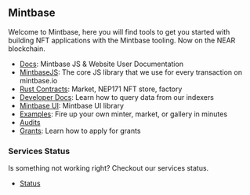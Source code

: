 ## Mintbase 

Welcome to Mintbase, here you will find tools to get you started with building NFT applications with the Mintbase tooling. Now on the NEAR blockchain.
- [Docs](https://docs.mintbase.xyz/): Mintbase JS & Website User Documentation
- [MintbaseJS](https://github.com/mintbase/mintbase-js): The core JS library that we use for every transaction on mintbase.io 
- [Rust Contracts](https://github.com/Mintbase/mb-contracts): Market, NEP171 NFT store, factory
- [Developer Docs](https://docs.mintbase.io/dev/data-and-indexer): Learn how to query data from our indexers
- [Mintbase UI](https://github.com/mintbase/mintbase-ui): Mintbase UI library
- [Examples](https://github.com/Mintbase/examples): Fire up your own minter, market, or gallery in minutes
- [Audits](https://arweave.net/WvB-T_sg6HbpG08NLutna0bw65hq4tkZZoUJzw4iRK4)
- [Grants](https://github.com/Mintbase/Grants-Program): Learn how to apply for grants

### Services Status

Is something not working right? Checkout our services status.

- [Status](https://github.com/Mintbase/status)

<!--

**Here are some ideas to get you started:**

🙋‍♀️ A short introduction - what is your organization all about?
🌈 Contribution guidelines - how can the community get involved?
👩‍💻 Useful resources - where can the community find your docs? Is there anything else the community should know?
🍿 Fun facts - what does your team eat for breakfast?
🧙 Remember, you can do mighty things with the power of [Markdown](https://guides.github.com/features/mastering-markdown/)
-->
